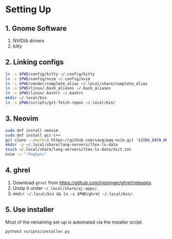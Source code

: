 # Setting Up

## 1. Gnome Software

1. NVIDIA drivers
2. kitty

## 2. Linking configs

```bash
ln -s $PWD/config/kitty ~/.config/kitty
ln -s $PWD/config/nvim ~/.config/nvim
ln -s $PWD/vendor/complete_alias ~/.local/share/complete_alias
ln -s $PWD/linux/.bash_aliases ~/.bash_aliases
ln -s $PWD/linux/.bashrc ~/.bashrc
mkdir ~/.local/bin
ln -s $PWD/scripts/git-fetch-repos ~/.local/bin/
```

## 3. Neovim

```bash
sudo dnf install neovim
sudo dnf install gcc-c++
git clone --depth=1 https://github.com/savq/paq-nvim.git "${XDG_DATA_HOME:-$HOME/.local/share}"/nvim/site/pack/paqs/start/paq-nvim
mkdir -p ~/.local/share/lang-servers/ltex-ls-data
touch ~/.local/share/lang-servers/ltex-ls-data/dict.txt
nvim -c ":PaqSync"
```

## 4. ghrel

1. Download `ghrel` from https://github.com/jreisinger/ghrel/releases.
2. Unzip it under `~/.local/share/aj-apps/`.
3. `mkdir ~/.local/bin && ln -s $PWD/ghrel ~/.local/bin/`.

## 5. Use installer

Most of the remaining set-up is automated via the installer script.

```bash
python3 scripts/installer.py
```
